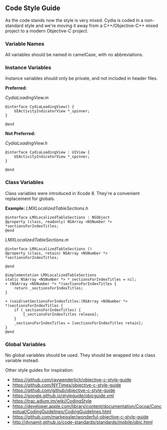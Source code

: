 ## Code Style Guide

As the code stands now the style is very mixed. Cydia is coded in a non-standard style and we're moving it away from a C++/Objective-C++ mixed project to a modern Objective-C project.

### Variable Names
All variables should be named in camelCase, with no abbreviations.

### Instance Variables
Instance variables should only be private, and not included in header files.

**Preferred:**

*CydiaLoadingView.m*

````
@interface CydiaLoadingView() {
    UIActivityIndicatorView *_spinner;
}

@end
````

**Not Preferred:**

*CydiaLoadingView.h*
````
@interface CydiaLoadingView : UIView {
    UIActivityIndicatorView *_spinner;
}

@end
````

### Class Variables
Class variables were introduced in Xcode 8. They're a convenient replacement for globals.

**Example:**
*LMXLocalizedTableSections.h*
````
@interface LMXLocalizedTableSections : NSObject
@property (class, readonly) NSArray <NSNumber *> *sectionsForIndexTitles;
@end
````

*LMXLocalizedTableSections.m*
````
@interface LMXLocalizedTableSections ()
@property (class, retain) NSArray <NSNumber *> *sectionsForIndexTitles;

@end

@implementation LMXLocalizedTableSections
static NSArray <NSNumber *> *_sectionsForIndexTitles = nil;
+ (NSArray <NSNumber *> *)sectionsForIndexTitles {
    return _sectionsForIndexTitles;
}

+ (void)setSectionsForIndexTitles:(NSArray <NSNumber *> *)sectionsForIndexTitles {
    if (_sectionsForIndexTitles) {
        [_sectionsForIndexTitles release];
    }
    _sectionsForIndexTitles = [sectionsForIndexTitles retain];
}
@end
````
### Global Variables
No global variables should be used. They should be wrapped into a class variable instead.

Other style guides for inspiration:

* https://github.com/raywenderlich/objective-c-style-guide
* https://github.com/NYTimes/objective-c-style-guide
* https://github.com/github/objective-c-style-guide
* https://google.github.io/styleguide/objcguide.xml
* https://trac.adium.im/wiki/CodingStyle
* https://developer.apple.com/library/content/documentation/Cocoa/Conceptual/CodingGuidelines/CodingGuidelines.html
* https://github.com/markeissler/wonderful-objective-c-style-guide
* http://dynamit.github.io/code-standards/standards/mobile/objc.html
